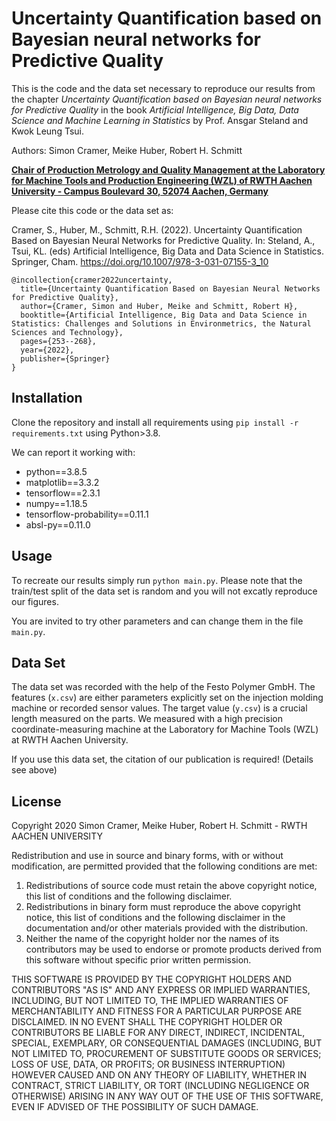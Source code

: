 # Uncertainty Quantification based on Bayesian neural networks for Predictive Quality
This is the code and the data set necessary to reproduce our results from the chapter _Uncertainty Quantification based on Bayesian neural networks for Predictive Quality_ in the book _Artificial Intelligence, Big Data, Data Science and Machine Learning in Statistics_ by Prof. Ansgar Steland and Kwok Leung Tsui.

Authors: Simon Cramer, Meike Huber, Robert H. Schmitt

**[Chair of Production Metrology and Quality Management at the Laboratory for Machine Tools and Production Engineering (WZL) of RWTH Aachen University - Campus Boulevard 30, 52074 Aachen, Germany](https://www.wzl.rwth-aachen.de/cms/WZL/Forschung/~sujg/Fertigungsmesstechnik/)**

Please cite this code or the data set as:

Cramer, S., Huber, M., Schmitt, R.H. (2022). Uncertainty Quantification Based on Bayesian Neural Networks for Predictive Quality. In: Steland, A., Tsui, KL. (eds) Artificial Intelligence, Big Data and Data Science in Statistics. Springer, Cham. https://doi.org/10.1007/978-3-031-07155-3_10

```
@incollection{cramer2022uncertainty,
  title={Uncertainty Quantification Based on Bayesian Neural Networks for Predictive Quality},
  author={Cramer, Simon and Huber, Meike and Schmitt, Robert H},
  booktitle={Artificial Intelligence, Big Data and Data Science in Statistics: Challenges and Solutions in Environmetrics, the Natural Sciences and Technology},
  pages={253--268},
  year={2022},
  publisher={Springer}
}
```

## Installation

Clone the repository and install all requirements using `pip install -r requirements.txt` using Python>3.8.

We can report it working with:
- python==3.8.5
- matplotlib==3.3.2
- tensorflow==2.3.1
- numpy==1.18.5
- tensorflow-probability==0.11.1
- absl-py==0.11.0

## Usage

To recreate our results simply run `python main.py`. Please note that the train/test split of the data set is random and you will not excatly reproduce our figures.

You are invited to try other parameters and can change them in the file `main.py`.

## Data Set

The data set was recorded with the help of the Festo Polymer GmbH. The features (`x.csv`) are either parameters explicitly set on the injection molding machine or recorded sensor values. The target value (`y.csv`) is a crucial length measured on the parts. We measured with a high precision coordinate-measuring machine at the Laboratory for Machine Tools (WZL) at RWTH Aachen University.

If you use this data set, the citation of our publication is required! (Details see above)

## License
Copyright 2020 Simon Cramer, Meike Huber, Robert H. Schmitt - RWTH AACHEN UNIVERSITY

Redistribution and use in source and binary forms, with or without modification, are permitted provided that the following conditions are met:

1. Redistributions of source code must retain the above copyright notice, this list of conditions and the following disclaimer.
2. Redistributions in binary form must reproduce the above copyright notice, this list of conditions and the following disclaimer in the documentation and/or other materials provided with the distribution.
3. Neither the name of the copyright holder nor the names of its contributors may be used to endorse or promote products derived from this software without specific prior written permission.

THIS SOFTWARE IS PROVIDED BY THE COPYRIGHT HOLDERS AND CONTRIBUTORS "AS IS" AND ANY EXPRESS OR IMPLIED WARRANTIES, INCLUDING, BUT NOT LIMITED TO, THE IMPLIED WARRANTIES OF MERCHANTABILITY AND FITNESS FOR A PARTICULAR PURPOSE ARE DISCLAIMED. IN NO EVENT SHALL THE COPYRIGHT HOLDER OR CONTRIBUTORS BE LIABLE FOR ANY DIRECT, INDIRECT, INCIDENTAL, SPECIAL, EXEMPLARY, OR CONSEQUENTIAL DAMAGES (INCLUDING, BUT NOT LIMITED TO, PROCUREMENT OF SUBSTITUTE GOODS OR SERVICES; LOSS OF USE, DATA, OR PROFITS; OR BUSINESS INTERRUPTION) HOWEVER CAUSED AND ON ANY THEORY OF LIABILITY, WHETHER IN CONTRACT, STRICT LIABILITY, OR TORT (INCLUDING NEGLIGENCE OR OTHERWISE) ARISING IN ANY WAY OUT OF THE USE OF THIS SOFTWARE, EVEN IF ADVISED OF THE POSSIBILITY OF SUCH DAMAGE.
